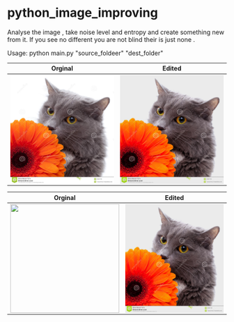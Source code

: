 # python_image_improving
Analyse the image , take noise level and entropy and create something new from it.
If you see no different you are not blind their is just none . 


Usage:
python main.py "source_foldeer" "dest_folder" 

Orginal                   |  Edited
:-------------------------:|:-------------------------:
<a href="url"><img src="https://raw.githubusercontent.com/Wiffzack/python_image_improving/main/normal.jpg?raw=true" align="left" height="250" width="250" ></a>  |  <a href="url"><img src="https://raw.githubusercontent.com/Wiffzack/python_image_improving/main/32.jpg?raw=true" align="left" height="250" width="250" ></a>
      

Orginal                   |  Edited
:-------------------------:|:-------------------------:
<a href="url"><img src="https://i.pximg.net/img-original/img/2018/04/02/01/46/06/68034282_p0.jpg" align="left" height="250" width="250" ></a>  |  <a href="url"><img src="https://raw.githubusercontent.com/Wiffzack/python_image_improving/main/32.jpg?raw=true" align="left" height="250" width="250" ></a>




